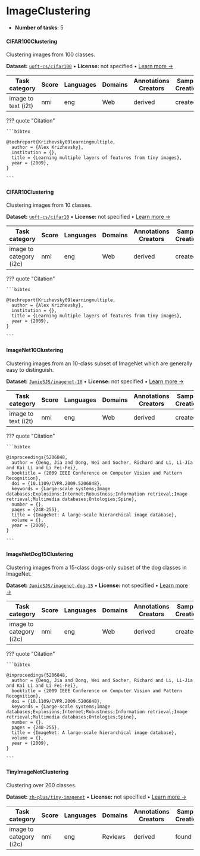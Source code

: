 
# ImageClustering

<!-- This document is auto-generated. Changes will be overwritten. Please change the generating script. -->

- **Number of tasks:** 5

#### CIFAR100Clustering

Clustering images from 100 classes.

**Dataset:** [`uoft-cs/cifar100`](https://huggingface.co/datasets/uoft-cs/cifar100) • **License:** not specified • [Learn more →](https://huggingface.co/datasets/uoft-cs/cifar100)

| Task category | Score | Languages | Domains | Annotations Creators | Sample Creation |
|-------|-------|-------|-------|-------|-------|
| image to text (i2t) | nmi | eng | Web | derived | created |



??? quote "Citation"


    ```bibtex

    @techreport{Krizhevsky09learningmultiple,
      author = {Alex Krizhevsky},
      institution = {},
      title = {Learning multiple layers of features from tiny images},
      year = {2009},
    }

    ```




#### CIFAR10Clustering

Clustering images from 10 classes.

**Dataset:** [`uoft-cs/cifar10`](https://huggingface.co/datasets/uoft-cs/cifar10) • **License:** not specified • [Learn more →](https://huggingface.co/datasets/uoft-cs/cifar10)

| Task category | Score | Languages | Domains | Annotations Creators | Sample Creation |
|-------|-------|-------|-------|-------|-------|
| image to category (i2c) | nmi | eng | Web | derived | created |



??? quote "Citation"


    ```bibtex

    @techreport{Krizhevsky09learningmultiple,
      author = {Alex Krizhevsky},
      institution = {},
      title = {Learning multiple layers of features from tiny images},
      year = {2009},
    }

    ```




#### ImageNet10Clustering

Clustering images from an 10-class subset of ImageNet which are generally easy to distinguish.

**Dataset:** [`JamieSJS/imagenet-10`](https://huggingface.co/datasets/JamieSJS/imagenet-10) • **License:** not specified • [Learn more →](https://www.kaggle.com/datasets/liusha249/imagenet10)

| Task category | Score | Languages | Domains | Annotations Creators | Sample Creation |
|-------|-------|-------|-------|-------|-------|
| image to text (i2t) | nmi | eng | Web | derived | created |



??? quote "Citation"


    ```bibtex

    @inproceedings{5206848,
      author = {Deng, Jia and Dong, Wei and Socher, Richard and Li, Li-Jia and Kai Li and Li Fei-Fei},
      booktitle = {2009 IEEE Conference on Computer Vision and Pattern Recognition},
      doi = {10.1109/CVPR.2009.5206848},
      keywords = {Large-scale systems;Image databases;Explosions;Internet;Robustness;Information retrieval;Image retrieval;Multimedia databases;Ontologies;Spine},
      number = {},
      pages = {248-255},
      title = {ImageNet: A large-scale hierarchical image database},
      volume = {},
      year = {2009},
    }

    ```




#### ImageNetDog15Clustering

Clustering images from a 15-class dogs-only subset of the dog classes in ImageNet.

**Dataset:** [`JamieSJS/imagenet-dog-15`](https://huggingface.co/datasets/JamieSJS/imagenet-dog-15) • **License:** not specified • [Learn more →](http://vision.stanford.edu/aditya86/ImageNetDogs/main.html)

| Task category | Score | Languages | Domains | Annotations Creators | Sample Creation |
|-------|-------|-------|-------|-------|-------|
| image to category (i2c) | nmi | eng | Web | derived | created |



??? quote "Citation"


    ```bibtex

    @inproceedings{5206848,
      author = {Deng, Jia and Dong, Wei and Socher, Richard and Li, Li-Jia and Kai Li and Li Fei-Fei},
      booktitle = {2009 IEEE Conference on Computer Vision and Pattern Recognition},
      doi = {10.1109/CVPR.2009.5206848},
      keywords = {Large-scale systems;Image databases;Explosions;Internet;Robustness;Information retrieval;Image retrieval;Multimedia databases;Ontologies;Spine},
      number = {},
      pages = {248-255},
      title = {ImageNet: A large-scale hierarchical image database},
      volume = {},
      year = {2009},
    }

    ```




#### TinyImageNetClustering

Clustering over 200 classes.

**Dataset:** [`zh-plus/tiny-imagenet`](https://huggingface.co/datasets/zh-plus/tiny-imagenet) • **License:** not specified • [Learn more →](https://huggingface.co/datasets/zh-plus/tiny-imagenet/viewer/default/valid)

| Task category | Score | Languages | Domains | Annotations Creators | Sample Creation |
|-------|-------|-------|-------|-------|-------|
| image to category (i2c) | nmi | eng | Reviews | derived | found |
